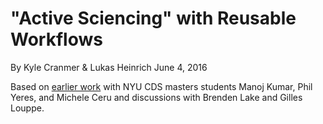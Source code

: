 # "Active Sciencing" with Reusable Workflows

By Kyle Cranmer & Lukas Heinrich June 4, 2016

Based on [earlier work](https://github.com/NYU-CDS-Capstone-Project/MPM) with NYU CDS masters students Manoj Kumar, Phil Yeres, and Michele Ceru and discussions with Brenden Lake and Gilles Louppe.


